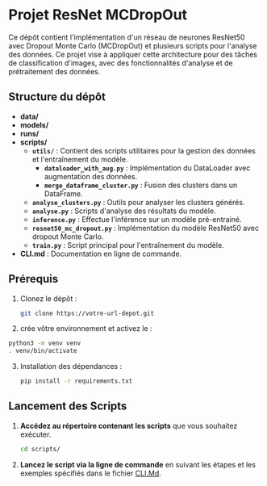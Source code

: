 # Projet ResNet MCDropOut

Ce dépôt contient l'implémentation d'un réseau de neurones ResNet50 avec Dropout Monte Carlo (MCDropOut) et plusieurs scripts pour l'analyse des données. Ce projet vise à appliquer cette architecture pour des tâches de classification d'images, avec des fonctionnalités d'analyse et de prétraitement des données.

## Structure du dépôt

- **data/**
- **models/**
- **runs/**
- **scripts/**
  - **`utils/`** : Contient des scripts utilitaires pour la gestion des données et l'entraînement du modèle.
    - **`dataloader_with_aug.py`** : Implémentation du DataLoader avec augmentation des données.
    - **`merge_dataframe_cluster.py`** : Fusion des clusters dans un DataFrame.
  - **`analyse_clusters.py`** : Outils pour analyser les clusters générés.
  - **`analyse.py`** : Scripts d'analyse des résultats du modèle.
  - **`inference.py`** : Effectue l'inférence sur un modèle pré-entrainé.
  - **`resnet50_mc_dropout.py`** : Implémentation du modèle ResNet50 avec dropout Monte Carlo.
  - **`train.py`** : Script principal pour l'entraînement du modèle.
- **CLI.md** : Documentation en ligne de commande.

## Prérequis

1. Clonez le dépôt :
   ```bash
   git clone https://votre-url-depot.git
   ```

2. crée vôtre environnement et activez le :
```bash
python3 -m venv venv
. venv/bin/activate
```
3. Installation des dépendances : 
    ```bash
   pip install -r requirements.txt
   ```

## Lancement des Scripts

1. **Accédez au répertoire contenant les scripts** que vous souhaitez exécuter.
    ```bash
    cd scripts/
     ```


2. **Lancez le script via la ligne de commande** en suivant les étapes et les exemples spécifiés dans le fichier [CLI.Md](CLI.Md).
